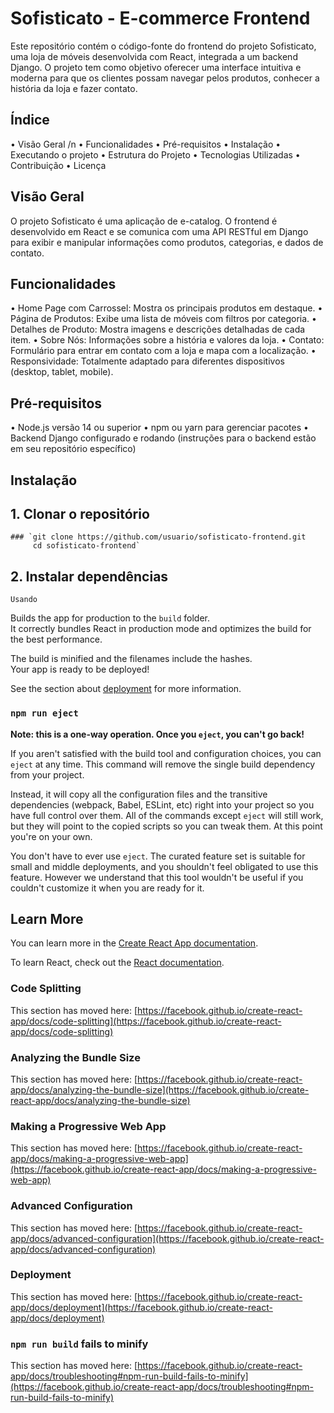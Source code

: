# Sofisticato - E-commerce Frontend

Este repositório contém o código-fonte do frontend do projeto Sofisticato, uma loja de móveis desenvolvida com React, integrada a um backend Django. O projeto tem como objetivo oferecer uma interface intuitiva e moderna para que os clientes possam navegar pelos produtos, conhecer a história da loja e fazer contato.

## Índice
  • Visão Geral /n
  •  Funcionalidades 
  •  Pré-requisitos
  •  Instalação
  • Executando o projeto
  • Estrutura do Projeto
  • Tecnologias Utilizadas
  • Contribuição
  • Licença

## Visão Geral
O projeto Sofisticato é uma aplicação de e-catalog. O frontend é desenvolvido em React e se comunica com uma API RESTful em Django para exibir e manipular informações como produtos, categorias, e dados de contato.

## Funcionalidades
  • Home Page com Carrossel: Mostra os principais produtos em destaque.
  • Página de Produtos: Exibe uma lista de móveis com filtros por categoria.
  • Detalhes de Produto: Mostra imagens e descrições detalhadas de cada item.
  • Sobre Nós: Informações sobre a história e valores da loja.
  • Contato: Formulário para entrar em contato com a loja e mapa com a localização.
  • Responsividade: Totalmente adaptado para diferentes dispositivos (desktop, tablet, mobile).

## Pré-requisitos
  • Node.js versão 14 ou superior
  • npm ou yarn para gerenciar pacotes
  • Backend Django configurado e rodando (instruções para o backend estão em seu repositório específico)

## Instalação
  ## 1. Clonar o repositório
    ### `git clone https://github.com/usuario/sofisticato-frontend.git
         cd sofisticato-frontend`
  ## 2. Instalar dependências
    Usando


Builds the app for production to the `build` folder.\
It correctly bundles React in production mode and optimizes the build for the best performance.

The build is minified and the filenames include the hashes.\
Your app is ready to be deployed!

See the section about [deployment](https://facebook.github.io/create-react-app/docs/deployment) for more information.

### `npm run eject`

**Note: this is a one-way operation. Once you `eject`, you can't go back!**

If you aren't satisfied with the build tool and configuration choices, you can `eject` at any time. This command will remove the single build dependency from your project.

Instead, it will copy all the configuration files and the transitive dependencies (webpack, Babel, ESLint, etc) right into your project so you have full control over them. All of the commands except `eject` will still work, but they will point to the copied scripts so you can tweak them. At this point you're on your own.

You don't have to ever use `eject`. The curated feature set is suitable for small and middle deployments, and you shouldn't feel obligated to use this feature. However we understand that this tool wouldn't be useful if you couldn't customize it when you are ready for it.

## Learn More

You can learn more in the [Create React App documentation](https://facebook.github.io/create-react-app/docs/getting-started).

To learn React, check out the [React documentation](https://reactjs.org/).

### Code Splitting

This section has moved here: [https://facebook.github.io/create-react-app/docs/code-splitting](https://facebook.github.io/create-react-app/docs/code-splitting)

### Analyzing the Bundle Size

This section has moved here: [https://facebook.github.io/create-react-app/docs/analyzing-the-bundle-size](https://facebook.github.io/create-react-app/docs/analyzing-the-bundle-size)

### Making a Progressive Web App

This section has moved here: [https://facebook.github.io/create-react-app/docs/making-a-progressive-web-app](https://facebook.github.io/create-react-app/docs/making-a-progressive-web-app)

### Advanced Configuration

This section has moved here: [https://facebook.github.io/create-react-app/docs/advanced-configuration](https://facebook.github.io/create-react-app/docs/advanced-configuration)

### Deployment

This section has moved here: [https://facebook.github.io/create-react-app/docs/deployment](https://facebook.github.io/create-react-app/docs/deployment)

### `npm run build` fails to minify

This section has moved here: [https://facebook.github.io/create-react-app/docs/troubleshooting#npm-run-build-fails-to-minify](https://facebook.github.io/create-react-app/docs/troubleshooting#npm-run-build-fails-to-minify)
